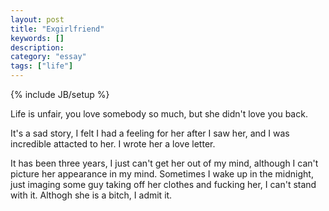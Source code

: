 ```yaml
---
layout: post
title: "Exgirlfriend"
keywords: []
description: 
category: "essay"
tags: ["life"]
---
```

{% include JB/setup %}

Life is unfair, you love somebody so much, but she didn't love you back.


It's a sad story, I felt I had a feeling for her after I saw her, and I was
incredible attacted to her. I wrote her a love letter.

It has been three years, I just can't get her out of my mind, although I can't
picture her appearance in my mind. Sometimes I wake up in the midnight, just
imaging some guy taking off her clothes and fucking her, I can't stand with
it. Althogh she is a bitch, I admit it.



